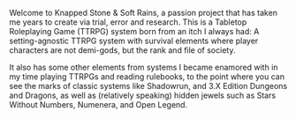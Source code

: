 Welcome to Knapped Stone & Soft Rains, a passion project that has taken me years to create via trial, error and research. This is a Tabletop Roleplaying Game (TTRPG) system born from an itch I always had: A setting-agnostic TTRPG system with survival elements where player characters are not demi-gods, but the rank and file of society.

It also has some other elements from systems I became enamored with in my time playing TTRPGs and reading rulebooks, to the point where you can see the marks of classic systems like Shadowrun, and 3.X Edition Dungeons and Dragons, as well as (relatively speaking) hidden jewels such as Stars Without Numbers, Numenera, and Open Legend.